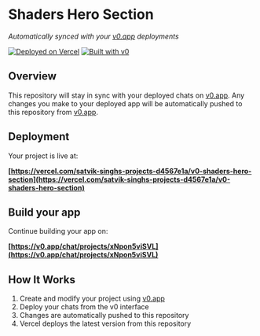 # Shaders Hero Section

*Automatically synced with your [v0.app](https://v0.app) deployments*

[![Deployed on Vercel](https://img.shields.io/badge/Deployed%20on-Vercel-black?style=for-the-badge&logo=vercel)](https://vercel.com/satvik-singhs-projects-d4567e1a/v0-shaders-hero-section)
[![Built with v0](https://img.shields.io/badge/Built%20with-v0.app-black?style=for-the-badge)](https://v0.app/chat/projects/xNpon5viSVL)

## Overview

This repository will stay in sync with your deployed chats on [v0.app](https://v0.app).
Any changes you make to your deployed app will be automatically pushed to this repository from [v0.app](https://v0.app).

## Deployment

Your project is live at:

**[https://vercel.com/satvik-singhs-projects-d4567e1a/v0-shaders-hero-section](https://vercel.com/satvik-singhs-projects-d4567e1a/v0-shaders-hero-section)**

## Build your app

Continue building your app on:

**[https://v0.app/chat/projects/xNpon5viSVL](https://v0.app/chat/projects/xNpon5viSVL)**

## How It Works

1. Create and modify your project using [v0.app](https://v0.app)
2. Deploy your chats from the v0 interface
3. Changes are automatically pushed to this repository
4. Vercel deploys the latest version from this repository